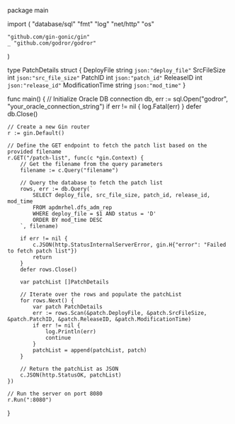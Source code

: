 package main

import (
	"database/sql"
	"fmt"
	"log"
	"net/http"
	"os"

	"github.com/gin-gonic/gin"
	_ "github.com/godror/godror"
)

type PatchDetails struct {
	DeployFile    string `json:"deploy_file"`
	SrcFileSize   int    `json:"src_file_size"`
	PatchID       int    `json:"patch_id"`
	ReleaseID     int    `json:"release_id"`
	ModificationTime string `json:"mod_time"`
}

func main() {
	// Initialize Oracle DB connection
	db, err := sql.Open("godror", "your_oracle_connection_string")
	if err != nil {
		log.Fatal(err)
	}
	defer db.Close()

	// Create a new Gin router
	r := gin.Default()

	// Define the GET endpoint to fetch the patch list based on the provided filename
	r.GET("/patch-list", func(c *gin.Context) {
		// Get the filename from the query parameters
		filename := c.Query("filename")

		// Query the database to fetch the patch list
		rows, err := db.Query(`
			SELECT deploy_file, src_file_size, patch_id, release_id, mod_time
			FROM apdmrhel.dfs_adm_rep
			WHERE deploy_file = $1 AND status = 'D'
			ORDER BY mod_time DESC
		`, filename)

		if err != nil {
			c.JSON(http.StatusInternalServerError, gin.H{"error": "Failed to fetch patch list"})
			return
		}
		defer rows.Close()

		var patchList []PatchDetails

		// Iterate over the rows and populate the patchList
		for rows.Next() {
			var patch PatchDetails
			err := rows.Scan(&patch.DeployFile, &patch.SrcFileSize, &patch.PatchID, &patch.ReleaseID, &patch.ModificationTime)
			if err != nil {
				log.Println(err)
				continue
			}
			patchList = append(patchList, patch)
		}

		// Return the patchList as JSON
		c.JSON(http.StatusOK, patchList)
	})

	// Run the server on port 8080
	r.Run(":8080")
}
